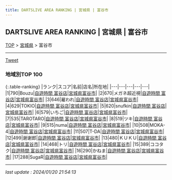 ```yaml
---
title: DARTSLIVE AREA RANKING | 宮城県 | 富谷市
---
```

## DARTSLIVE AREA RANKING | 宮城県 | 富谷市

[TOP](/darts/rank/) > [宮城県](/darts/rank/宮城県/) > 富谷市

___

<a href="https://twitter.com/share?ref_src=twsrc%5Etfw" data-text="DARTSLIVE AREA RANKING | 宮城県富谷市" class="twitter-share-button" data-via="DARTSLIVE" data-hashtags="DARTSLIVE" data-related="DARTSLIVE" data-show-count="false">Tweet</a>

### 地域別TOP 100

{:.table-ranking}
|ランク|スコア|名前|店名|所在地|
|---|---|---|---|---|
|1|790|Bouzu|<a href="https://search.dartslive.com/jp/shop/6389c2f3322e246d0d9b047a20a7ba1e">自遊時間 富谷店</a>|<a href="/darts/rank/宮城県/富谷市">宮城県富谷市</a>|
|2|670|メガネ超近視|<a href="https://search.dartslive.com/jp/shop/6389c2f3322e246d0d9b047a20a7ba1e">自遊時間 富谷店</a>|<a href="/darts/rank/宮城県/富谷市">宮城県富谷市</a>|
|3|646|雇われ|<a href="https://search.dartslive.com/jp/shop/6389c2f3322e246d0d9b047a20a7ba1e">自遊時間 富谷店</a>|<a href="/darts/rank/宮城県/富谷市">宮城県富谷市</a>|
|4|629|TOKIO|<a href="https://search.dartslive.com/jp/shop/6389c2f3322e246d0d9b047a20a7ba1e">自遊時間 富谷店</a>|<a href="/darts/rank/宮城県/富谷市">宮城県富谷市</a>|
|5|620|snufkin|<a href="https://search.dartslive.com/jp/shop/6389c2f3322e246d0d9b047a20a7ba1e">自遊時間 富谷店</a>|<a href="/darts/rank/宮城県/富谷市">宮城県富谷市</a>|
|6|579|いちご|<a href="https://search.dartslive.com/jp/shop/6389c2f3322e246d0d9b047a20a7ba1e">自遊時間 富谷店</a>|<a href="/darts/rank/宮城県/富谷市">宮城県富谷市</a>|
|7|535|TAROTARO|<a href="https://search.dartslive.com/jp/shop/6389c2f3322e246d0d9b047a20a7ba1e">自遊時間 富谷店</a>|<a href="/darts/rank/宮城県/富谷市">宮城県富谷市</a>|
|8|519|ツキ|<a href="https://search.dartslive.com/jp/shop/6389c2f3322e246d0d9b047a20a7ba1e">自遊時間 富谷店</a>|<a href="/darts/rank/宮城県/富谷市">宮城県富谷市</a>|
|9|515|numa|<a href="https://search.dartslive.com/jp/shop/6389c2f3322e246d0d9b047a20a7ba1e">自遊時間 富谷店</a>|<a href="/darts/rank/宮城県/富谷市">宮城県富谷市</a>|
|10|508|MOKA-4|<a href="https://search.dartslive.com/jp/shop/6389c2f3322e246d0d9b047a20a7ba1e">自遊時間 富谷店</a>|<a href="/darts/rank/宮城県/富谷市">宮城県富谷市</a>|
|11|507|T-DA|<a href="https://search.dartslive.com/jp/shop/6389c2f3322e246d0d9b047a20a7ba1e">自遊時間 富谷店</a>|<a href="/darts/rank/宮城県/富谷市">宮城県富谷市</a>|
|12|499|谢谢郎|<a href="https://search.dartslive.com/jp/shop/6389c2f3322e246d0d9b047a20a7ba1e">自遊時間 富谷店</a>|<a href="/darts/rank/宮城県/富谷市">宮城県富谷市</a>|
|13|480|ＫＵＫＵ|<a href="https://search.dartslive.com/jp/shop/6389c2f3322e246d0d9b047a20a7ba1e">自遊時間 富谷店</a>|<a href="/darts/rank/宮城県/富谷市">宮城県富谷市</a>|
|14|468|トリ|<a href="https://search.dartslive.com/jp/shop/6389c2f3322e246d0d9b047a20a7ba1e">自遊時間 富谷店</a>|<a href="/darts/rank/宮城県/富谷市">宮城県富谷市</a>|
|15|389|ココタク|<a href="https://search.dartslive.com/jp/shop/6389c2f3322e246d0d9b047a20a7ba1e">自遊時間 富谷店</a>|<a href="/darts/rank/宮城県/富谷市">宮城県富谷市</a>|
|16|290|かねま|<a href="https://search.dartslive.com/jp/shop/6389c2f3322e246d0d9b047a20a7ba1e">自遊時間 富谷店</a>|<a href="/darts/rank/宮城県/富谷市">宮城県富谷市</a>|
|17|288|SugaR|<a href="https://search.dartslive.com/jp/shop/6389c2f3322e246d0d9b047a20a7ba1e">自遊時間 富谷店</a>|<a href="/darts/rank/宮城県/富谷市">宮城県富谷市</a>|



___

_last update : 2024/01/20 21:54:13_


<script src="https://cdnjs.cloudflare.com/ajax/libs/jquery/3.6.1/jquery.min.js" integrity="sha512-aVKKRRi/Q/YV+4mjoKBsE4x3H+BkegoM/em46NNlCqNTmUYADjBbeNefNxYV7giUp0VxICtqdrbqU7iVaeZNXA==" crossorigin="anonymous" referrerpolicy="no-referrer"></script>
<script src="https://cdnjs.cloudflare.com/ajax/libs/jquery.tablesorter/2.31.3/js/jquery.tablesorter.min.js" integrity="sha512-qzgd5cYSZcosqpzpn7zF2ZId8f/8CHmFKZ8j7mU4OUXTNRd5g+ZHBPsgKEwoqxCtdQvExE5LprwwPAgoicguNg==" crossorigin="anonymous" referrerpolicy="no-referrer"></script>
<link rel="stylesheet" href="https://cdnjs.cloudflare.com/ajax/libs/jquery.tablesorter/2.31.3/css/theme.default.min.css" integrity="sha512-wghhOJkjQX0Lh3NSWvNKeZ0ZpNn+SPVXX1Qyc9OCaogADktxrBiBdKGDoqVUOyhStvMBmJQ8ZdMHiR3wuEq8+w==" crossorigin="anonymous" referrerpolicy="no-referrer" />
<script>
$(function() {
    $(".table-ranking").tablesorter({sortList:[[0, 0]]});
});
</script>

<script async src="https://platform.twitter.com/widgets.js" charset="utf-8"></script>